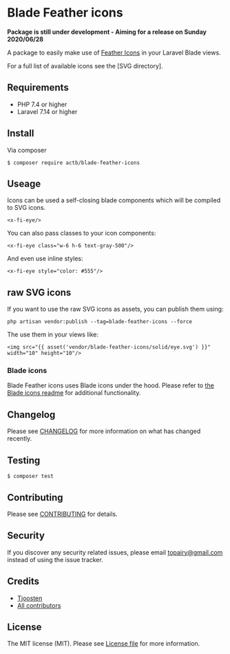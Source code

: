 # Blade Feather icons 

**Package is still under development - Aiming for a release on Sunday 2020/06/28**

A package to easily make use of [Feather Icons]() in your Laravel Blade views. 

For a full list of available icons see the [SVG directory].

## Requirements 

- PHP 7.4 or higher
- Laravel 7.14 or higher 

## Install 

Via composer 

```
$ composer require actb/blade-feather-icons
```

## Useage

Icons can be used a self-closing blade components which will be compiled to SVG icons. 

```
<x-fi-eye/>
```

You can also pass classes to your icon components: 

```
<x-fi-eye class="w-6 h-6 text-gray-500"/>
```

And even use inline styles: 

```
<x-fi-eye style="color: #555"/>
```

## raw SVG icons 

If you want to use the raw SVG icons as assets, you can publish them using: 

```
php artisan vendor:publish --tag=blade-feather-icons --force
```

The use them in your views like: 

```
<img src="{{ asset('vendor/blade-feather-icons/solid/eye.svg') }}" width="10" height="10"/>
```

### Blade icons 

Blade Feather icons uses Blade icons under the hood. Please refer to [the Blade icons readme]() 
for additional functionality.

## Changelog 

Please see [CHANGELOG]() for more information on what has changed recently. 

## Testing 

```
$ composer test
```

## Contributing 

Please see [CONTRIBUTING]() for details.

## Security

If you discover any security related issues, please email [topairy@gmail.com]() instead of using the issue tracker.

## Credits

- [Tjoosten]() 
- [All contributors]()

## License 

The MIT license (MIT). Please see [License file]() for more information. 

